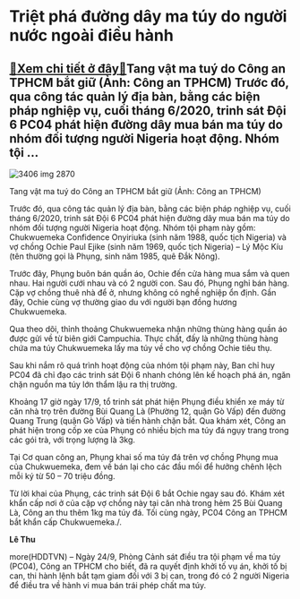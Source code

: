 Triệt phá đường dây ma túy do người nước ngoài điều hành
========================================================

[:gift:Xem chi tiết ở đây:gift:](https://hddtvn.com/triet-pha-duong-day-ma-tuy-do-nguoi-nuoc-ngoai-dieu-hanh/)Tang vật ma tuý do Công an TPHCM bắt giữ (Ảnh: Công an TPHCM) Trước đó, qua công tác quản lý địa bàn, bằng các biện pháp nghiệp vụ, cuối tháng 6/2020, trinh sát Đội 6 PC04 phát hiện đường dây mua bán ma túy do nhóm đối tượng người Nigeria hoạt động. Nhóm tội …
--------------------------------------------------------------------------------------------------------------------------------------------------------------------------------------------------------------------------------------------------------------------





![3406 img 2870](https://hddtvn.com/wp-content/uploads/2021/01/3406_IMG-2870.jpg "undefined")


Tang vật ma tuý do Công an TPHCM bắt giữ (Ảnh: Công an TPHCM)



Trước đó, qua công tác quản lý địa bàn, bằng các biện pháp nghiệp vụ, cuối tháng 6/2020, trinh sát Đội 6 PC04 phát hiện đường dây mua bán ma túy do nhóm đối tượng người Nigeria hoạt động. Nhóm tội phạm này gồm: Chukwuemeka Confidence Onyiriuka (sinh năm 1988, quốc tịch Nigeria) và vợ chồng Ochie Paul Ejike (sinh năm 1969, quốc tịch Nigeria) – Lý Mộc Kíu (tên thường gọi là Phụng, sinh năm 1985, quê Đắk Nông).


Trước đây, Phụng buôn bán quần áo, Ochie đến cửa hàng mua sắm và quen nhau. Hai người cưới nhau và có 2 người con. Sau đó, Phụng nghỉ bán hàng. Cặp vợ chồng thuê nhà để ở, nhưng không có nghề nghiệp ổn định. Gần đây, Ochie cùng vợ thường giao du với người bạn đồng hương Chukwuemeka.


Qua theo dõi, thỉnh thoảng Chukwuemeka nhận những thùng hàng quần áo được gửi về từ biên giới Campuchia. Thực chất, đấy là những thùng hàng chứa ma túy Chukwuemeka lấy ma túy về cho vợ chồng Ochie tiêu thụ.


Sau khi nắm rõ quá trình hoạt động của nhóm tội phạm này, Ban chỉ huy PC04 đã chỉ đạo các trinh sát Đội 6 nhanh chóng lên kế hoạch phá án, ngăn chặn nguồn ma túy lớn thẩm lậu ra thị trường.


Khoảng 17 giờ ngày 17/9, tổ trinh sát phát hiện Phụng điều khiển xe máy từ căn nhà trọ trên đường Bùi Quang Là (Phường 12, quận Gò Vấp) đến đường Quang Trung (quận Gò Vấp) và tiến hành chặn bắt. Qua khám xét, Công an phát hiện trong cốp xe của Phụng có nhiều bịch ma túy đá ngụy trang trong các gói trà, với trọng lượng là 3kg.


Tại Cơ quan công an, Phụng khai số ma túy đá trên vợ chồng Phụng mua của Chukwuemeka, đem về bán lại cho các đầu mối để hưởng chênh lệch mỗi ký từ 50 – 70 triệu đồng.


Từ lời khai của Phụng, các trinh sát Đội 6 bắt Ochie ngay sau đó. Khám xét khẩn cấp nơi ở của cặp vợ chồng này tại căn nhà trong hẻm 25 Bùi Quang Là, Công an thu thêm 1kg ma túy đá. Tối cùng ngày, PC04 Công an TPHCM bắt khẩn cấp Chukwuemeka./.




**Lê Thu**



more(HDDTVN) – Ngày 24/9, Phòng Cảnh sát điều tra tội phạm về ma túy (PC04), Công an TPHCM cho biết, đã ra quyết định khởi tố vụ án, khởi tố bị can, thi hành lệnh bắt tạm giam đối với 3 bị can, trong đó có 2 người Nigeria để điều tra về hành vi mua bán trái phép chất ma túy.

